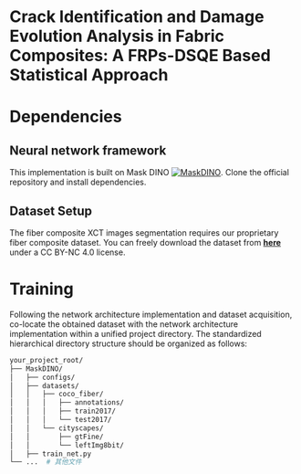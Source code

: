 # Crack Identification and Damage Evolution Analysis in Fabric Composites: A FRPs-DSQE Based Statistical Approach

# Dependencies
## Neural network framework
This implementation is built on Mask DINO [![MaskDINO](https://img.shields.io/badge/Built_with-MaskDINO-FF6F00?logo=github)](https://github.com/IDEA-Research/MaskDINO). Clone the official repository and install dependencies.

## Dataset Setup
The fiber composite XCT images segmentation requires our proprietary fiber composite dataset. You can freely download the dataset from **[here](https://figshare.com/projects/Crack_Identification_and_Damage_Evolution_Analysis_in_Fabric_Composites_A_FRPs-DSQE_Based_Statistical_Approach/245780)** under a CC BY-NC 4.0 license.

# Training
Following the network architecture implementation and dataset acquisition, co-locate the obtained dataset with the network architecture implementation within a unified project directory. The standardized hierarchical directory structure should be organized as follows:

```bash
your_project_root/
├── MaskDINO/
│   ├── configs/
│   ├── datasets/
│   │   ├── coco_fiber/
│   │   │   ├── annotations/
│   │   │   ├── train2017/
│   │   │   └── test2017/
│   │   └── cityscapes/
│   │       ├── gtFine/
│   │       └── leftImg8bit/
│   ├── train_net.py
└── ...  # 其他文件
```
              
